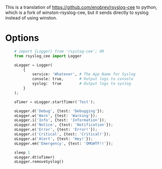 
This is a translation of https://github.com/enobrev/rsyslog-cee to python, which is a fork of winston-rsyslog-cee, but it sends directly to syslog instead of using winston.

# Options

```python
    # import {Logger} from 'rsyslog-cee'; OR
    from rsyslog_cee import Logger

    oLogger = Logger(
        {
            service: 'Whatever', # The App Name for Syslog
            console: true,       # Output logs to console
            syslog:  true        # Output logs to syslog
        }
    );

    oTimer = oLogger.startTimer('Test');

    oLogger.d('Debug', {test: 'Debugging'});
    oLogger.w('Warn', {test: 'Warning'});
    oLogger.i('Info', {test: 'Information'});
    oLogger.n('Notice', {test: 'Notification'});
    oLogger.e('Error', {test: 'Error!'});
    oLogger.c('Critical', {test: 'Critical!'});
    oLogger.a('Alert', {test: 'Hey!'});
    oLogger.em('Emergency', {test: 'OMGWTF!!'});

    sleep 1
    oLogger.dt(oTimer)
    oLogger.removeSyslog()

```
